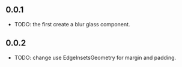 ## 0.0.1

* TODO: the first create a blur glass component.

## 0.0.2

* TODO: change use EdgeInsetsGeometry for margin and padding.